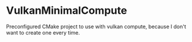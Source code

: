 # VulkanMinimalCompute
 Preconfigured CMake project to use with vulkan compute, because I don't want to create one every time.
